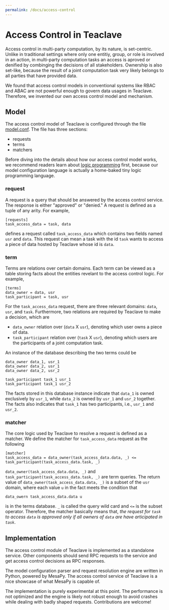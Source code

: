 ```yaml
---
permalink: /docs/access-control
---
```


# Access Control in Teaclave
Access control in multi-party computation, by its nature, is set-centric.
Unlike in traditional settings where only one entitiy, group, or role is
involved in an action, in multi-party computation tasks an access is aproved or
denified by combinging the decisions of all stakeholders. Ownership is also
set-like, because the result of a joint computation task very likely belongs to
all parties that have provided data.

We found that access control models in conventional systems like RBAC and ABAC
are not powerful enough to govern data usages in Teaclave. Therefore, we
invented our own access control model and mechanism.

## Model
The access control model of Teaclave is configured through the file
[model.conf](https://github.com/apache/incubator-teaclave/blob/master/services/access_control/model.conf).
The file has three sections:
  - requests
  - terms
  - matchers

Before diving into the details about how our access control model works, we
recommend readers learn about [logic programming](https://en.wikipedia.org/wiki/Logic_programming)
first, because
our model configuration language is actually a home-baked tiny logic
programming language.

### request
A request is a query that should be answered by the access control service. The
response is either "approved" or "denied." A request is defined as a tuple of
any arity. For example,

```
[requests]
task_access_data = task, data
```

defines a request called `task_access_data` which contains two fields named
`usr` and `data`. This request can mean a task with the id `task` wants to
access a piece of data hosted by Teaclave whose id is `data`.

### term
Terms are relations over certain domains. Each term can be viewed as a table
storing facts about the entities revelant to the access control logic. For
example, 

```
[terms]
data_owner = data, usr
task_participant = task, usr
```

For the `task_access_data` request, there are three relevant domains: `data`,
`usr`, and `task`. Furthermore, two relations are required by Teaclave to make
a decision, which are

  - `data_owner` relation over (`data` X `usr`), denoting which user owns
    a piece of data.
  - `task_participant` relation over (`task` X `usr`), denoting which
    users are the participants of a joint computation task.

An instance of the database describing the two terms could be

```
data_owner data_1, usr_1
data_owner data_2, usr_1
data_owner data_2, usr_2

task_participant task_1 usr_1
task_participant task_1 usr_2
```

The facts stored in this database instance indicate that `data_1` is owned
exclusively by `usr_1`, while `data_2` is owned by `usr_1` and `usr_2`
together. The facts also indicates that `task_1` has two participants, i.e.,
`usr_1` and `usr_2`.

### matcher
The core logic used by Teaclave to resolve a request is defined as a matcher.
We define the matcher for `task_access_data` request as the following

```
[matcher]
task_access_data = data_owner(task_access_data.data, _) <= task_participant(task_access_data.task, _)
```

`data_owner(task_access_data.data, _)` and
`task_participant(task_access_data.task, _)` are term queries. The return value
of `data_owner(task_access_data.data, _)` is a subset of the `usr` domain,
where each value `u` in the fact meets the condition that

```
data_owern task_access_data.data u
```

is in the terms database. `_` is called the query wild card and `<=` is the
subset operator. Therefore, the matcher basically means that, *the request for
`task` to access `data` is approved only if all owners of `data` are have
articipated in `task`*.

## Implementation
The access control module of Teaclave is implemented as a standalone service.
Other components should send RPC requests to the service and get access control
decisions as RPC responses.

The model configuration parser and request resolution engine are written in
Python, powered by MesaPy. The access control service of Teaclave is a nice
showcase of what MesaPy is capable of.

The implementation is purely experimental at this point. The performance is not
optimized and the engine is likely not robust enough to avoid crashes while
dealing with badly shaped requests. Contributions are welcome!
